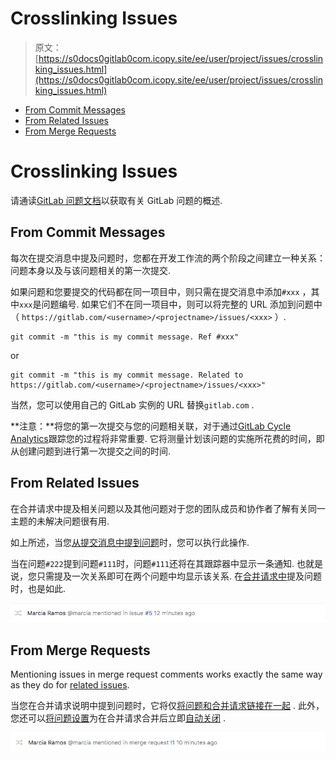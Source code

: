 # Crosslinking Issues

> 原文：[https://s0docs0gitlab0com.icopy.site/ee/user/project/issues/crosslinking_issues.html](https://s0docs0gitlab0com.icopy.site/ee/user/project/issues/crosslinking_issues.html)

*   [From Commit Messages](#from-commit-messages)
*   [From Related Issues](#from-related-issues)
*   [From Merge Requests](#from-merge-requests)

# Crosslinking Issues[](#crosslinking-issues "Permalink")

请通读[GitLab 问题文档](index.html)以获取有关 GitLab 问题的概述.

## From Commit Messages[](#from-commit-messages "Permalink")

每次在提交消息中提及问题时，您都在开发工作流的两个阶段之间建立一种关系：问题本身以及与该问题相关的第一次提交.

如果问题和您要提交的代码都在同一项目中，则只需在提交消息中添加`#xxx` ，其中`xxx`是问题编号. 如果它们不在同一项目中，则可以将完整的 URL 添加到问题中（ `https://gitlab.com/<username>/<projectname>/issues/<xxx>` ）.

```
git commit -m "this is my commit message. Ref #xxx" 
```

or

```
git commit -m "this is my commit message. Related to https://gitlab.com/<username>/<projectname>/issues/<xxx>" 
```

当然，您可以使用自己的 GitLab 实例的 URL 替换`gitlab.com` .

**注意：**将您的第一次提交与您的问题相关联，对于通过[GitLab Cycle Analytics](https://about.gitlab.com/stages-devops-lifecycle/value-stream-analytics/)跟踪您的过程将非常重要. 它将测量计划该问题的实施所花费的时间，即从创建问题到进行第一次提交之间的时间.

## From Related Issues[](#from-related-issues "Permalink")

在合并请求中提及相关问题以及其他问题对于您的团队成员和协作者了解有关同一主题的未解决问题很有用.

如上所述，当您[从提交消息中提到问题](#from-commit-messages)时，您可以执行此操作.

当在问题`#222`提到问题`#111`时，问题`#111`还将在其跟踪器中显示一条通知. 也就是说，您只需提及一次关系即可在两个问题中均显示该关系. 在[合并请求中](#from-merge-requests)提及问题时，也是如此.

[![issue mentioned in issue](img/b962444c71ad27ba05dfc6bfc69269f4.png)](img/mention_in_issue.png)

## From Merge Requests[](#from-merge-requests "Permalink")

Mentioning issues in merge request comments works exactly the same way as they do for [related issues](#from-related-issues).

当您在合并请求说明中提到问题时，它将仅[将问题和合并请求链接在一起](#from-related-issues) . 此外，您还可以[将问题设置](managing_issues.html#closing-issues-automatically)为在合并请求合并后立即[自动关闭](managing_issues.html#closing-issues-automatically) .

[![issue mentioned in MR](img/f36631c8d1fd9cb42fb7c58a495c24be.png)](img/mention_in_merge_request.png)
